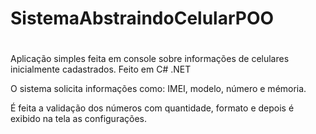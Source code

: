 # SistemaAbstraindoCelularPOO <h1>


Aplicação simples feita em console sobre informações de celulares inicialmente cadastrados. Feito em C# .NET

O sistema solicita informações como: IMEI, modelo, número e mémoria.

É feita a validação dos números com quantidade, formato e depois é exibido na tela as configurações.
